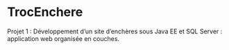 # TrocEnchere

Projet 1 : Développement d’un site d’enchères sous Java EE et SQL Server : application web organisée en couches.

